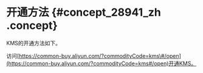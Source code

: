 # 开通方法 {#concept_28941_zh .concept}

KMS的开通方法如下。

访问[https://common-buy.aliyun.com/?commodityCode=kms\#/open](https://common-buy.aliyun.com/?commodityCode=kms#/open)开通KMS。

